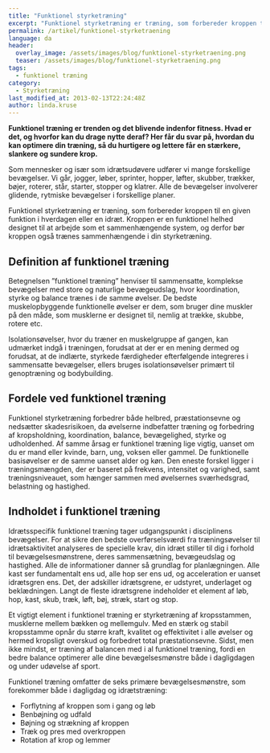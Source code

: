 ```yaml
---
title: "Funktionel styrketræning"
excerpt: "Funktionel styrketræning er træning, som forbereder kroppen til en given funktion i hverdagen eller en idræt."
permalink: /artikel/funktionel-styrketraening
language: da
header:
  overlay_image: /assets/images/blog/funktionel-styrketraening.png
  teaser: /assets/images/blog/funktionel-styrketraening.png
tags:
  - funktionel træning
category:
  - Styrketræning
last_modified_at: 2013-02-13T22:24:48Z
author: linda.kruse
---
```


**Funktionel træning er trenden og det blivende indenfor fitness. Hvad er det, og hvorfor kan du drage nytte deraf? Her får du svar på, hvordan du kan optimere din træning, så du hurtigere og lettere får en stærkere, slankere og sundere krop.**

Som mennesker og især som idrætsudøvere udfører vi mange forskellige bevægelser. Vi går, jogger, løber, sprinter, hopper, løfter, skubber, trækker, bøjer, roterer, står, starter, stopper og klatrer. Alle de bevægelser involverer glidende, rytmiske bevægelser i forskellige planer.

Funktionel styrketræning er træning, som forbereder kroppen til en given funktion i hverdagen eller en idræt. Kroppen er en funktionel helhed designet til at arbejde som et sammenhængende system, og derfor bør kroppen også trænes sammenhængende i din styrketræning.

## Definition af funktionel træning

Betegnelsen ”funktionel træning” henviser til sammensatte, komplekse bevægelser med store og naturlige bevægeudslag, hvor koordination, styrke og balance trænes i de samme øvelser. De bedste muskelopbyggende funktionelle øvelser er dem, som bruger dine muskler på den måde, som musklerne er designet til, nemlig at trække, skubbe, rotere etc.

Isolationsøvelser, hvor du træner en muskelgruppe af gangen, kan udmærket indgå i træningen, forudsat at der er en mening dermed og forudsat, at de indlærte, styrkede færdigheder efterfølgende integreres i sammensatte bevægelser, ellers bruges isolationsøvelser primært til genoptræning og bodybuilding.

## Fordele ved funktionel træning

Funktionel styrketræning forbedrer både helbred, præstationsevne og nedsætter skadesrisikoen, da øvelserne indbefatter træning og forbedring af kropsholdning, koordination, balance, bevægelighed, styrke og udholdenhed. Af samme årsag er funktionel træning lige vigtig, uanset om du er mand eller kvinde, barn, ung, voksen eller gammel. De funktionelle basisøvelser er de samme uanset alder og køn. Den eneste forskel ligger i træningsmængden, der er baseret på frekvens, intensitet og varighed, samt træningsniveauet, som hænger sammen med øvelsernes sværhedsgrad, belastning og hastighed.

## Indholdet i funktionel træning

Idrætsspecifik funktionel træning tager udgangspunkt i disciplinens bevægelser. For at sikre den bedste overførselsværdi fra træningsøvelser til idrætsaktivitet analyseres de specielle krav, din idræt stiller til dig i forhold til bevægelsesmønstrene, deres sammensætning, bevægeudslag og hastighed. Alle de informationer danner så grundlag for planlægningen. Alle kast ser fundamentalt ens ud, alle hop ser ens ud, og acceleration er uanset idrætsgren ens. Det, der adskiller idrætsgrene, er udstyret, underlaget og beklædningen. Langt de fleste idrætsgrene indeholder et element af løb, hop, kast, skub, træk, løft, bøj, stræk, start og stop.

Et vigtigt element i funktionel træning er styrketræning af kropsstammen, musklerne mellem bækken og mellemgulv. Med en stærk og stabil kropsstamme opnår du større kraft, kvalitet og effektivitet i alle øvelser og hermed kropsligt overskud og forbedret total præstationsevne. Sidst, men ikke mindst, er træning af balancen med i al funktionel træning, fordi en bedre balance optimerer alle dine bevægelsesmønstre både i dagligdagen og under udøvelse af sport.

Funktionel træning omfatter de seks primære bevægelsesmønstre, som forekommer både i dagligdag og idrætstræning:

- Forflytning af kroppen som i gang og løb
- Benbøjning og udfald
- Bøjning og strækning af kroppen
- Træk og pres med overkroppen
- Rotation af krop og lemmer
